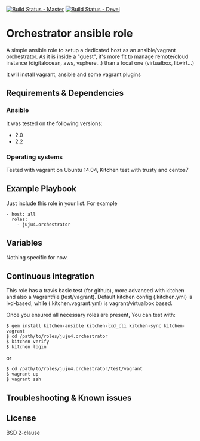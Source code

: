 [![Build Status - Master](https://travis-ci.org/juju4/ansible-orchestrator.svg?branch=master)](https://travis-ci.org/juju4/ansible-orchestrator)
[![Build Status - Devel](https://travis-ci.org/juju4/ansible-orchestrator.svg?branch=devel)](https://travis-ci.org/juju4/ansible-orchestrator/branches)
# Orchestrator ansible role

A simple ansible role to setup a dedicated host as an ansible/vagrant orchestrator.
As it is inside a "guest", it's more fit to manage remote/cloud instance (digitalocean, aws, vsphere...) than a local one (virtualbox, libvirt...)

It will install vagrant, ansible and some vagrant plugins

## Requirements & Dependencies

### Ansible
It was tested on the following versions:
 * 2.0
 * 2.2

### Operating systems

Tested with vagrant on Ubuntu 14.04, Kitchen test with trusty and centos7

## Example Playbook

Just include this role in your list.
For example

```
- host: all
  roles:
    - juju4.orchestrator
```

## Variables

Nothing specific for now.

## Continuous integration

This role has a travis basic test (for github), more advanced with kitchen and also a Vagrantfile (test/vagrant).
Default kitchen config (.kitchen.yml) is lxd-based, while (.kitchen.vagrant.yml) is vagrant/virtualbox based.

Once you ensured all necessary roles are present, You can test with:
```
$ gem install kitchen-ansible kitchen-lxd_cli kitchen-sync kitchen-vagrant
$ cd /path/to/roles/juju4.orchestrator
$ kitchen verify
$ kitchen login
```
or
```
$ cd /path/to/roles/juju4.orchestrator/test/vagrant
$ vagrant up
$ vagrant ssh
```

## Troubleshooting & Known issues


## License

BSD 2-clause

